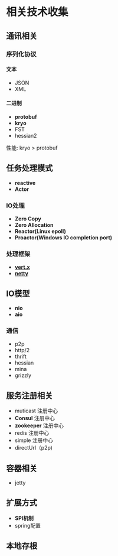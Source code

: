 # 相关技术收集

## 通讯相关

### 序列化协议

#### 文本
- JSON
- XML

#### 二进制
- **protobuf**
- **kryo**
- FST
- hessian2

性能: kryo > protobuf

## 任务处理模式
- **reactive**
- **Actor**

### IO处理
- **Zero Copy**
- **Zero Allocation**
- **Reactor(Linux epoll)**
- **Proactor(Windows IO completion port)**

### 处理框架
- **[vert.x][1]**
- **[netty][2]**

## IO模型
- **nio**
- **aio**

### 通信
- p2p
- http/2
- thrift
- hessian
- mina
- grizzly

## 服务注册相关
- muticast 注册中心
- **Consul** 注册中心
- **zookeeper** 注册中心
- redis 注册中心
- simple 注册中心
- directUrl（p2p)

## 容器相关
- jetty

## 扩展方式
- **SPI机制**
- spring配置

## 本地存根

[1]:vertx.io
[2]:http://netty.io/